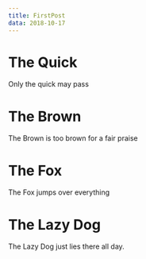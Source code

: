 ```yaml
---
title: FirstPost
data: 2018-10-17
---
```


# The Quick

Only the quick may pass

# The Brown

The Brown is too brown for a fair praise

# The Fox

The Fox jumps over everything

# The Lazy Dog

The Lazy Dog just lies there all day.
